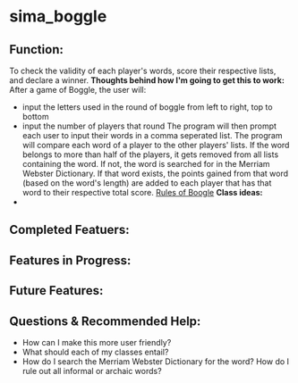# sima_boggle
## Function:
To check the validity of each player's words, score their respective lists, and declare a winner. 
__Thoughts behind how I'm going to get this to work:__
After a game of Boggle, the user will:
- input the letters used in the round of boggle from left to right, top to bottom
- input the number of players that round
The program will then prompt each user to input their words in a comma seperated list. The program will compare each word of a player to the other players' lists. If the word belongs to more than half of the players, it gets removed from all lists containing the word. If not, the word is searched for in the Merriam Webster Dictionary. If that word exists, the points gained from that word (based on the word's length) are added to each player that has that word to their respective total score. 
[Rules of Boogle](https://www.fgbradleys.com/rules/Boggle.pdf)
__Class ideas:__
- 
## Completed Featuers:
## Features in Progress:
## Future Features:
## Questions & Recommended Help:
- How can I make this more user friendly?
- What should each of my classes entail?
- How do I search the Merriam Webster Dictionary for the word? How do I rule out all informal or archaic words?
